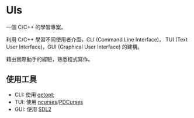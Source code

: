 # UIs

  一個 C/C++ 的學習專案。

  利用 C/C++ 學習不同使用者介面，CLI (Command Line Interface)，
  TUI (Text User Interface)，GUI (Graphical User Interface) 的建構。

  藉由實際動手的經驗，熟悉程式寫作。

## 使用工具

  * CLI: 使用 [getopt][];
  * TUI: 使用 [ncurses][]/[PDCurses][]
  * GUI: 使用 [SDL2][]


[getopt]: https://www.gnu.org/software/libc/manual/html_node/Getopt.html
[ncurses]: https://invisible-island.net/ncurses/announce.html
[PDCurses]: https://pdcurses.org
[SDL2]: https://libsdl.org/download-2.0.php


